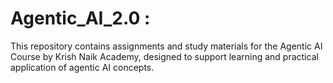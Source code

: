 # Agentic_AI_2.0 :
This repository contains assignments and study materials for the Agentic AI Course by Krish Naik Academy, designed to support learning and practical application of agentic AI concepts.
